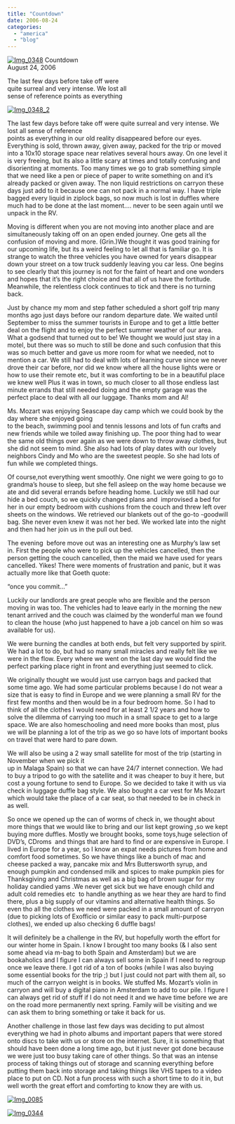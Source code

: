 ```yaml
---
title: "Countdown"
date: 2006-08-24
categories: 
  - "america"
  - "blog"
---
```


 [![Img_0348](https://pub-ac94b3f306b24c0dba4238943c97f2e1.r2.dev/2008/05/07/img_0348.png "Img_0348")](https://pub-ac94b3f306b24c0dba4238943c97f2e1.r2.dev/photos/uncategorized/2008/05/07/img_0348.png) Countdown  
August 24, 2006

The last few days before take off were  
quite surreal and very intense. We lost all  
sense of reference points as everything

<!--more-->

[![Img_0348_2](https://pub-ac94b3f306b24c0dba4238943c97f2e1.r2.dev/2008/05/07/img_0348_2.png "Img_0348_2")](https://pub-ac94b3f306b24c0dba4238943c97f2e1.r2.dev/photos/uncategorized/2008/05/07/img_0348_2.png)

The last few days before take off were quite surreal and very intense. We lost all sense of reference  
points as everything in our old reality disappeared before our eyes. Everything is sold, thrown away, given away, packed for the trip or moved into a 10x10 storage space near relatives several hours away. On one level it is very freeing, but its also a little scary at times and totally confusing and disorienting at moments. Too many times we go to grab something simple that we need like a pen or piece of paper to write something on and it’s already packed or given away. The non liquid restrictions on carryon these days just add to it because one can not pack in a normal way. I have triple bagged every liquid in ziplock bags, so now much is lost in duffles where much had to be done at the last moment.... never to be seen again until we unpack in the RV.

Moving is different when you are not moving into another place and are simultaneously taking off on an open ended journey. One gets all the confusion of moving and more. (Grin.)We thought it was good training for our upcoming life, but its a weird feeling to let all that is familiar go. It is strange to watch the three vehicles you have owned for years disappear down your street on a tow truck suddenly leaving you car less. One begins to see clearly that this journey is not for the faint of heart and one wonders and hopes that it’s the right choice and that all of us have the fortitude. Meanwhile, the relentless clock continues to tick and there is no turning back.

Just by chance my mom and step father scheduled a short golf trip many months ago just days before our random departure date. We waited until September to miss the summer tourists in Europe and to get a little better deal on the flight and to enjoy the perfect summer weather of our area. What a godsend that turned out to be! We thought we would just stay in a motel, but there was so much to still be done and such confusion that this was so much better and gave us more room for what we needed, not to mention a car. We still had to deal with lots of learning curve since we never drove their car before, nor did we know where all the house lights were or how to use their remote etc, but it was comforting to be in a beautiful place we knew well Plus it was in town, so much closer to all those endless last minute errands that still needed doing and the empty garage was the perfect place to deal with all our luggage. Thanks mom and Al!

Ms. Mozart was enjoying Seascape day camp which we could book by the day where she enjoyed going  
to the beach, swimming pool and tennis lessons and lots of fun crafts and new friends while we toiled away finishing up. The poor thing had to wear the same old things over again as we were down to throw away clothes, but she did not seem to mind. She also had lots of play dates with our lovely neighbors Cindy and Mo who are the sweetest people. So she had lots of fun while we completed things.

Of course,not everything went smoothly. One night we were going to go to grandma’s house to sleep, but she fell asleep on the way home because we ate and did several errands before heading home. Luckily we still had our hide a bed couch, so we quickly changed plans and  improvised a bed for her in our empty bedroom with cushions from the couch and threw left over sheets on the windows. We retrieved our blankets out of the go-to -goodwill bag. She never even knew it was not her bed. We worked late into the night and then had her join us in the pull out bed.

The evening  before move out was an interesting one as Murphy’s law set in. First the people who were to pick up the vehicles cancelled, then the person getting the couch cancelled, then the maid we have used for years cancelled. Yikes! There were moments of frustration and panic, but it was actually more like that Goeth quote:

“once you commit...”

Luckily our landlords are great people who are flexible and the person moving in was too. The vehicles had to leave early in the morning the new tenant arrived and the couch was claimed by the wonderful man we found to clean the house (who just happened to have a job cancel on him so was available for us).

We were burning the candles at both ends, but felt very supported by spirit. We had a lot to do, but had so many small miracles and really felt like we were in the flow. Every where we went on the last day we would find the perfect parking place right in front and everything just seemed to click.

We originally thought we would just use carryon bags and packed that some time ago. We had some particular problems because I do not wear a size that is easy to find in Europe and we were planning a small RV for the first few months and then would be in a four bedroom home. So I had to think of all the clothes I would need for at least 2 1/2 years and how to  solve the dilemma of carrying too much in a small space to get to a large space. We are also homeschooling and need more books than most, plus we will be planning a lot of the trip as we go so have lots of important books on travel that were hard to pare down.

We will also be using a 2 way small satellite for most of the trip (starting in November when we pick it  
up in Malaga Spain) so that we can have 24/7 internet connection. We had to buy a tripod to go with the satellite and it was cheaper to buy it here, but cost a young fortune to send to Europe. So we decided to take it with us via check in luggage duffle bag style. We also bought a car vest for Ms Mozart which would take the place of a car seat, so that needed to be in check in as well.

So once we opened up the can of worms of check in, we thought about more things that we would like to bring and our list kept growing ,so we kept buying more duffles. Mostly we brought books, some toys,huge selection of DVD’s, CDroms  and things that are hard to find or are expensive in Europe. I lived in Europe for a year, so I know an expat needs pictures from home and comfort food sometimes. So we have things like a bunch of mac and cheese packed a way, pancake mix and Mrs Buttersworth syrup, and enough pumpkin and condensed milk and spices to make pumpkin pies for Thanksgiving and Christmas as well as a big bag of brown sugar for my holiday candied yams .We never get sick but we have enough child and adult cold remedies etc  to handle anything as we hear they are hard to find there, plus a big supply of our vitamins and alternative health things. So even tho all the clothes we need were packed in a small amount of carryon (due to picking lots of Exofficio or similar easy to pack multi-purpose clothes), we ended up also checking 6 duffle bags!

It will definitely be a challenge in the RV, but hopefully worth the effort for our winter home in Spain. I know I brought too many books (& I also sent some ahead via m-bag to both Spain and Amsterdam) but we are bookaholics and I figure I can always sell some in Spain if I need to regroup once we leave there. I got rid of a ton of books (while I was also buying some essential books for the trip ;) but I just could not part with them all, so much of the carryon weight is in books. We stuffed Ms. Mozart’s violin in carryon and will buy a digital piano in Amsterdam to add to our pile. I figure I can always get rid of stuff if I do not need it and we have time before we are on the road more permanently next spring. Family will be visiting and we can ask them to bring something or take it back for us.

Another challenge in those last few days was deciding to put almost everything we had in photo albums and important papers that were stored onto discs to take with us or store on the internet. Sure, it is something that should have been done a long time ago, but it just never got done because we were just too busy taking care of other things. So that was an intense process of taking things out of storage and scanning everything before putting them back into storage and taking things like VHS tapes to a video place to put on CD. Not a fun process with such a short time to do it in, but well worth the great effort and comforting to know they are with us.

[![Img_0085](https://pub-ac94b3f306b24c0dba4238943c97f2e1.r2.dev/2008/05/07/img_0085.png "Img_0085")](https://pub-ac94b3f306b24c0dba4238943c97f2e1.r2.dev/photos/uncategorized/2008/05/07/img_0085.png)

[![Img_0344](https://pub-ac94b3f306b24c0dba4238943c97f2e1.r2.dev/2008/05/07/img_0344.png "Img_0344")](https://pub-ac94b3f306b24c0dba4238943c97f2e1.r2.dev/photos/uncategorized/2008/05/07/img_0344.png)
